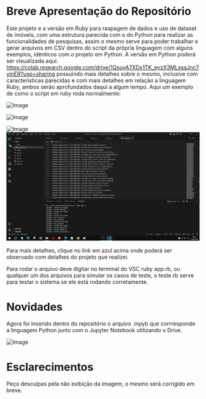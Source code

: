 # Breve Apresentação do Repositório

Este projeto e a versão em Ruby para raspagem de dados e uso de dataset de imóveis, com uma estrutura parecida com o do Python para realizar as funcionalidades de pesquisas, assim o mesmo serve para poder trabalhar e gerar arquivos em CSV dentro do script da própria linguagem com alguns exemplos, idênticos com o projeto em Python.
A versão em Python poderá ser visualizada aqui: <https://colab.research.google.com/drive/1QsuyA7XDx1TK_eyzX3MLssaJnc7yinER?usp=sharing> possuindo mais detalhes sobre o mesmo, inclusive com caracteristicas parecidas e com mais detalhes em relação a linguagem Ruby, ambos serão aprofundados daqui a algum tempo.
Aqui um exemplo de como o script em ruby roda normalmente:

![Image](https://github.com/PedroSilva201/dataset_imoveis_junho_2013_analise/issues/3#issue-3152869209)

![Image](https://github.com/PedroSilva201/dataset_imoveis_junho_2013_analise/issues/3#issue-3152869209)

![Image](https://github.com/PedroSilva201/dataset_imoveis_junho_2013_analise/issues/3#issue-3152869209)
![Image](assets/Exemplo_Ruby.png)


Para mais detalhes, clique no link em azul acima onde poderá ser observado com detalhes do projeto que realizei.

Para rodar o arquivo deve digitar no terminal do VSC ruby app.rb, ou qualquer um dos arquivos para simular os casos de teste, o teste.rb serve para testar o sistema se ele está rodando corretamente.

# Novidades
Agora foi inserido dentro do repositório o arquivo .inpyb que corrresponde a linguagem Python junto com o Jupyter Notebook utilizando o Drive.

![Image](https://github.com/user-attachments/assets/35994dc1-fc45-46c3-a71f-61ecf781e069)

# Esclarecimentos
Peço desculpas pela não exibição da imagem, o mesmo será corrigido em breve.
